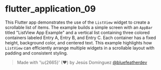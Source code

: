 # flutter_application_09

This Flutter app demonstrates the use of the `ListView` widget to create a scrollable list of items. The example builds a simple screen with an `AppBar` titled "ListView App Example" and a vertical list containing three colored containers labeled Entry A, Entry B, and Entry C. Each container has a fixed height, background color, and centered text. This example highlights how `ListView` can efficiently arrange multiple widgets in a scrollable layout with padding and consistent styling.

> Made with '\u{2665}' (♥) by Jesús Domínguez [@bluefeatherdev](https://github.com/bluefeatherdev)
